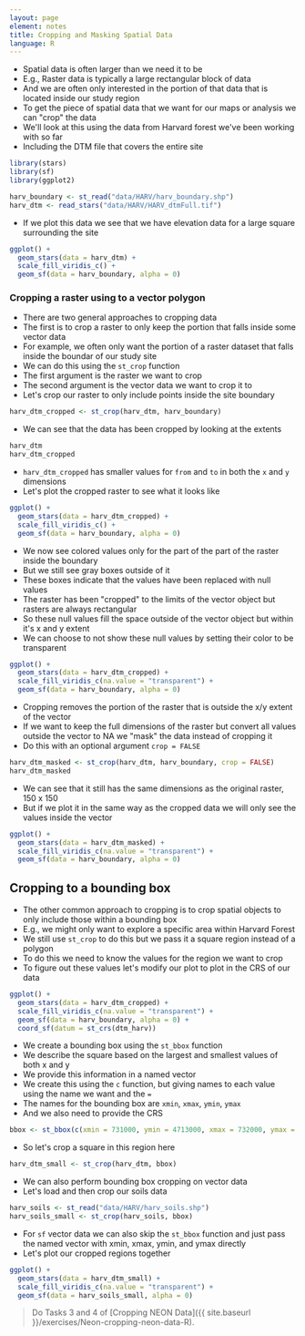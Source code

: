 ```yaml
---
layout: page
element: notes
title: Cropping and Masking Spatial Data
language: R
--- 
```


* Spatial data is often larger than we need it to be
* E.g., Raster data is typically a large rectangular block of data
* And we are often only interested in the portion of that data that is located inside our study region
* To get the piece of spatial data that we want for our maps or analysis we can "crop" the data
* We'll look at this using the data from Harvard forest we've been working with so far
* Including the DTM file that covers the entire site

```r
library(stars)
library(sf)
library(ggplot2)

harv_boundary <- st_read("data/HARV/harv_boundary.shp")
harv_dtm <- read_stars("data/HARV/HARV_dtmFull.tif")

```

* If we plot this data we see that we have elevation data for a large square surrounding the site

```r
ggplot() +
  geom_stars(data = harv_dtm) +
  scale_fill_viridis_c() +
  geom_sf(data = harv_boundary, alpha = 0)
```

### Cropping a raster using to a vector polygon

* There are two general approaches to cropping data
* The first is to crop a raster to only keep the portion that falls inside some vector data
* For example, we often only want the portion of a raster dataset that falls inside the boundar of our study site
* We can do this using the `st_crop` function
* The first argument is the raster we want to crop
* The second argument is the vector data we want to crop it to
* Let's crop our raster to only include points inside the site boundary

```r
harv_dtm_cropped <- st_crop(harv_dtm, harv_boundary)
```

* We can see that the data has been cropped by looking at the extents

```r
harv_dtm
harv_dtm_cropped
```

* `harv_dtm_cropped` has smaller values for `from` and `to` in both the `x` and `y` dimensions
* Let's plot the cropped raster to see what it looks like 

```r
ggplot() +
  geom_stars(data = harv_dtm_cropped) +
  scale_fill_viridis_c() +
  geom_sf(data = harv_boundary, alpha = 0)
```

* We now see colored values only for the part of the part of the raster inside the boundary
* But we still see gray boxes outside of it
* These boxes indicate that the values have been replaced with null values
* The raster has been "cropped" to the limits of the vector object but rasters are always rectangular
* So these null values fill the space outside of the vector object but within it's x and y extent
* We can choose to not show these null values by setting their color to be transparent

```r
ggplot() +
  geom_stars(data = harv_dtm_cropped) +
  scale_fill_viridis_c(na.value = "transparent") +
  geom_sf(data = harv_boundary, alpha = 0)
```

* Cropping removes the portion of the raster that is outside the x/y extent of the vector
* If we want to keep the full dimensions of the raster but convert all values outside the vector to NA we "mask" the data instead of cropping it
* Do this with an optional argument `crop = FALSE`

```r
harv_dtm_masked <- st_crop(harv_dtm, harv_boundary, crop = FALSE)
harv_dtm_masked
```

* We can see that it still has the same dimensions as the original raster, 150 x 150
* But if we plot it in the same way as the cropped data we will only see the values inside the vector

```r
ggplot() +
  geom_stars(data = harv_dtm_masked) +
  scale_fill_viridis_c(na.value = "transparent") +
  geom_sf(data = harv_boundary, alpha = 0)
```

## Cropping to a bounding box

* The other common approach to cropping is to crop spatial objects to only include those within a bounding box
* E.g., we might only want to explore a specific area within Harvard Forest
* We still use `st_crop` to do this but we pass it a square region instead of a polygon
* To do this we need to know the values for the region we want to crop
* To figure out these values let's modify our plot to plot in the CRS of our data

```r
ggplot() +
  geom_stars(data = harv_dtm_cropped) +
  scale_fill_viridis_c(na.value = "transparent") +
  geom_sf(data = harv_boundary, alpha = 0) +
  coord_sf(datum = st_crs(dtm_harv))
```

* We create a bounding box using the `st_bbox` function
* We describe the square based on the largest and smallest values of both x and y
* We provide this information in a named vector
* We create this using the `c` function, but giving names to each value using the name we want and the `=`
* The names for the bounding box are `xmin`, `xmax`, `ymin`, `ymax`
* And we also need to provide the CRS

```r
bbox <- st_bbox(c(xmin = 731000, ymin = 4713000, xmax = 732000, ymax = 4714000), crs = st_crs(dtm_harv))
```

* So let's crop a square in this region here

```r
harv_dtm_small <- st_crop(harv_dtm, bbox)
```

* We can also perform bounding box cropping on vector data
* Let's load and then crop our soils data

```r
harv_soils <- st_read("data/HARV/harv_soils.shp")
harv_soils_small <- st_crop(harv_soils, bbox)
```

* For `sf` vector data we can also skip the `st_bbox` function and just pass the named vector with xmin, xmax, ymin, and ymax directly
* Let's plot our cropped regions together

```r
ggplot() +
  geom_stars(data = harv_dtm_small) +
  scale_fill_viridis_c(na.value = "transparent") +
  geom_sf(data = harv_soils_small, alpha = 0)
```

> Do Tasks 3 and 4 of [Cropping NEON Data]({{ site.baseurl }}/exercises/Neon-cropping-neon-data-R).
